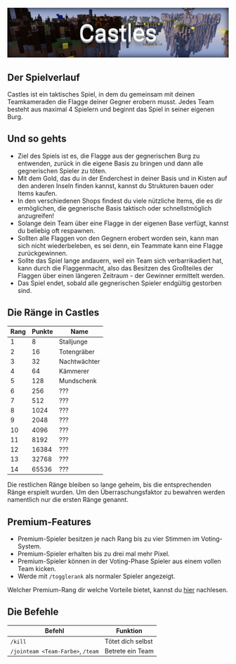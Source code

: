 ![Castles](img/Castles.png)

## Der Spielverlauf
Castles ist ein taktisches Spiel, in dem du gemeinsam mit deinen Teamkameraden die Flagge deiner Gegner erobern musst. Jedes Team besteht aus maximal 4 Spielern und beginnt das Spiel
in seiner eigenen Burg.

## Und so gehts
- Ziel des Spiels ist es, die Flagge aus der gegnerischen Burg zu entwenden, zurück in die eigene Basis zu bringen und dann alle gegnerischen Spieler zu töten.
- Mit dem Gold, das du in der Enderchest in deiner Basis und in Kisten auf den anderen Inseln finden kannst, kannst du Strukturen bauen oder Items kaufen.
- In den verschiedenen Shops findest du viele nützliche Items, die es dir ermöglichen, die gegnerische Basis taktisch oder schnellstmöglich anzugreifen!
- Solange dein Team über eine Flagge in der eigenen Base verfügt, kannst du beliebig oft respawnen. 
- Sollten alle Flaggen von den Gegnern erobert worden sein, kann man sich nicht wiederbeleben, es sei denn, ein Teammate kann eine Flagge zurückgewinnen.
- Sollte das Spiel lange andauern, weil ein Team sich verbarrikadiert hat, kann durch die Flaggenmacht, also das Besitzen des Großteiles der Flaggen über einen längeren Zeitraum - der Gewinner ermittelt werden. 
- Das Spiel endet, sobald alle gegnerischen Spieler endgültig gestorben sind.

## Die Ränge in Castles

| Rang | Punkte | Name |
| ------ | ------ | ------ |
| 1 | 8 | Stalljunge |
| 2 | 16 | Totengräber |
| 3 | 32 | Nachtwächter |
| 4 | 64 | Kämmerer |
| 5 | 128 | Mundschenk |
| 6 | 256 | ??? |
| 7 | 512 | ??? |
| 8 | 1024 | ??? |
| 9 | 2048 | ??? |
| 10 | 4096 | ??? |
| 11 | 8192 | ??? |
| 12 | 16384 | ??? |
| 13 | 32768 | ??? |
| 14 | 65536 | ??? |

Die restlichen Ränge bleiben so lange geheim, bis die entsprechenden Ränge erspielt wurden. Um den Überraschungsfaktor zu bewahren werden namentlich nur die ersten Ränge genannt.

## Premium-Features
- Premium-Spieler besitzen je nach Rang bis zu vier Stimmen im Voting-System.
- Premium-Spieler erhalten bis zu drei mal mehr Pixel.
- Premium-Spieler können in der Voting-Phase Spieler aus einem vollen Team kicken.
- Werde mit `/togglerank` als normaler Spieler angezeigt.

Welcher Premium-Rang dir welche Vorteile bietet, kannst du [hier](/ranks/premium/) nachlesen.

## Die Befehle
| Befehl | Funktion |
| ------ | -------- |
| `/kill`                         | Tötet dich selbst |
| `/jointeam <Team-Farbe>`, `/team` | Betrete ein Team |